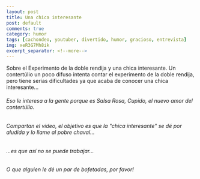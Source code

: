 ```yaml
---
layout: post
title: Una chica interesante
post: default
comments: true
category: humor
tags: [cachondeo, youtuber, divertido, humor, gracioso, entrevista]
img: xeR3G7Mh8ik
excerpt_separator: <!--more-->
---
```


Sobre el Experimento de la doble rendija y una chica interesante.
Un contertúlio un poco difuso intenta contar el experimento de la doble rendija, pero tiene serias dificultades ya que acaba de conocer una chica interesante...

<!--more-->


###### Eso le interesa a la gente porque es Salsa Rosa, Cupido, el nuevo amor del contertúlio.

###### Compartan el vídeo, el objetivo es que la "chica interesante" se dé por aludida y lo llame al pobre chaval... 

###### ...es que así no se puede trabajar...

###### O que alguien le dé un par de bofetadas, por favor!